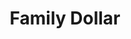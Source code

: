 ---
title: "Family Dollar"
url: /tallahassee/family-dollar-west-tharpe-street/
shop: variety store
---